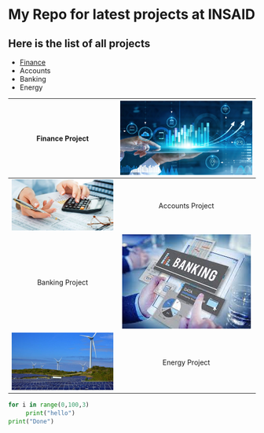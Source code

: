 # My Repo for latest projects at INSAID

## Here is the list of all projects

- [Finance](https://github.com/Geetha644/Demo/tree/main/finance-project "Finance")
- Accounts
- Banking
- Energy

| Finance Project  |[![finance](https://raw.githubusercontent.com/Geetha644/Demo/main/images/fin.jpg "finance")](https://raw.githubusercontent.com/Geetha644/Demo/main/images/fin.jpg "finance")   |
| :------------: | :------------: |
|  [![accounts](https://raw.githubusercontent.com/Geetha644/Demo/main/images/aaa.jpg "accounts")](https://raw.githubusercontent.com/Geetha644/Demo/main/images/aaa.jpg "accounts") |Accounts  Project |
|Banking  Project |  [![bank](https://raw.githubusercontent.com/Geetha644/Demo/main/images/bnk.jpg "bank")](https://raw.githubusercontent.com/Geetha644/Demo/main/images/bnk.jpg "bank") |
| [![energy](https://raw.githubusercontent.com/Geetha644/Demo/main/images/ee1.jpeg "energy")](https://raw.githubusercontent.com/Geetha644/Demo/main/images/ee1.jpeg "energy")  |Energy  Project |
```python
for i in range(0,100,3)
     print("hello")
print("Done")	
```
